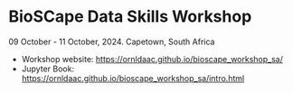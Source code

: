 # BioSCape Data Skills Workshop
09 October - 11 October, 2024.  Capetown, South Africa

- Workshop website: https://ornldaac.github.io/bioscape_workshop_sa/
- Jupyter Book: https://ornldaac.github.io/bioscape_workshop_sa/intro.html

